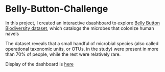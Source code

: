 # Belly-Button-Challenge
In this project, I created an interactive dsashboard to explore [Belly Button Biodiversity dataset](http://robdunnlab.com/projects/belly-button-biodiversity/), which catalogs the microbes that colonize human navels

The dataset reveals that a small handful of microbial species (also called operational taxonomic units, or OTUs, in the study) were present in more than 70% of people, while the rest were relatively rare.

Display of the dashboard is [here](https://willgran.github.io/Belly-Button-Challenge/)
